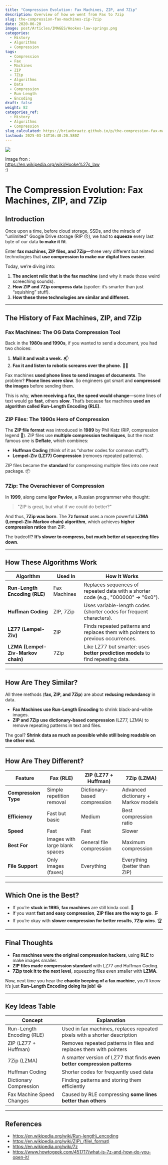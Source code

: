 ```yaml
---
title: "Compression Evolution: Fax Machines, ZIP, and 7Zip"
description: Overview of how we went from Fax to 7zip
slug: the-compression-fax-machines-zip-7zip
date: 2020-06-20
image: post/Articles/IMAGES/Hookes-law-springs.png
categories:
  - History
  - Algorithms
  - Compression
tags:
  - Compression
  - Fax
  - Machines
  - ZIP
  - 7Zip
  - Algorithms
  - Data
  - Compression
  - Run-Length
  - Encoding
draft: false
weight: 82
categories_ref:
  - History
  - Algorithms
  - Compression
slug_calculated: https://brianbraatz.github.io/p/the-compression-fax-machines-zip-7zip
lastmod: 2025-03-14T16:40:20.580Z
---
```

![](/post/Articles/IMAGES/Hookes-law-springs.png)

Image fron :\
<https://en.wikipedia.org/wiki/Hooke%27s_law>\
:)

# The Compression Evolution: Fax Machines, ZIP, and 7Zip

## Introduction

Once upon a time, before cloud storage, SSDs, and the miracle of "unlimited" Google Drive storage (RIP 😢), we had to **squeeze** every last byte of our data **to make it fit**.

Enter **fax machines, ZIP files, and 7Zip**—three very different but related technologies that **use compression to make our digital lives easier**.

Today, we’re diving into:

1. **The ancient relic that is the fax machine** (and why it made those weird screeching sounds).
2. **How ZIP and 7Zip compress data** (spoiler: it’s smarter than just “squishing” stuff).
3. **How these three technologies are similar and different.**

<!-- 
Buckle up, because this is a **compression deep dive with a side of humor!** 🎢
-->

***

## **The History of Fax Machines, ZIP, and 7Zip**

### **Fax Machines: The OG Data Compression Tool**

Back in the **1980s and 1990s**, if you wanted to send a document, you had two choices:

1. **Mail it and wait a week.** 📬
2. **Fax it and listen to robotic screams over the phone.** 🤖📞

Fax machines **used phone lines to send images of documents**. The problem? **Phone lines were slow**. So engineers got smart and **compressed the images** before sending them.

This is why, **when receiving a fax, the speed would change**—some lines of text would go **fast**, others **slow**. That’s because fax machines **used an algorithm called Run-Length Encoding (RLE)**.

### **ZIP Files: The 1990s Hero of Compression**

The **ZIP file format** was introduced in **1989** by Phil Katz (RIP, compression legend 🙏). ZIP files use **multiple compression techniques**, but the most famous one is **Deflate**, which combines:

* **Huffman Coding** (think of it as “shorter codes for common stuff”).
* **Lempel-Ziv (LZ77) Compression** (removes repeated patterns).

ZIP files became the **standard** for compressing multiple files into one neat package. 📦

### **7Zip: The Overachiever of Compression**

In **1999**, along came **Igor Pavlov**, a Russian programmer who thought:

> "ZIP is great, but what if we could do better?"

And thus, **7Zip was born**. The **7z format** uses a more powerful **LZMA (Lempel-Ziv-Markov chain) algorithm**, which achieves **higher compression ratios** than ZIP.

The tradeoff? **It’s slower to compress, but much better at squeezing files down**.

***

## **How These Algorithms Work**

| Algorithm                          | Used In      | How It Works                                                                      |
| ---------------------------------- | ------------ | --------------------------------------------------------------------------------- |
| **Run-Length Encoding (RLE)**      | Fax Machines | Replaces sequences of repeated data with a shorter code (e.g., "000000" → "6x0"). |
| **Huffman Coding**                 | ZIP, 7Zip    | Uses variable-length codes (shorter codes for frequent characters).               |
| **LZ77 (Lempel-Ziv)**              | ZIP          | Finds repeated patterns and replaces them with pointers to previous occurrences.  |
| **LZMA (Lempel-Ziv-Markov chain)** | 7Zip         | Like LZ77 but smarter: uses **better prediction models** to find repeating data.  |

***

## **How Are They Similar?**

All three methods (**fax, ZIP, and 7Zip**) are about **reducing redundancy** in data.

* **Fax Machines use Run-Length Encoding** to shrink black-and-white images.
* **ZIP and 7Zip use dictionary-based compression** (LZ77, LZMA) to remove repeating patterns in text and files.

The goal? **Shrink data as much as possible while still being readable on the other end.**

***

## **How Are They Different?**

| Feature              | Fax (RLE)                      | ZIP (LZ77 + Huffman)         | 7Zip (LZMA)                         |
| -------------------- | ------------------------------ | ---------------------------- | ----------------------------------- |
| **Compression Type** | Simple repetition removal      | Dictionary-based compression | Advanced dictionary + Markov models |
| **Efficiency**       | Fast but basic                 | Medium                       | Best compression ratio              |
| **Speed**            | Fast                           | Fast                         | Slower                              |
| **Best For**         | Images with large blank spaces | General file compression     | Maximum compression                 |
| **File Support**     | Only images (faxes)            | Everything                   | Everything (better than ZIP)        |

***

## **Which One is the Best?**

* If you’re **stuck in 1995**, **fax machines** are still kinda cool. 📠
* If you want **fast and easy compression**, **ZIP files are the way to go**. 🗜️
* If you’re okay with **slower compression for better results**, **7Zip wins**. 🏆

***

## **Final Thoughts**

* **Fax machines were the original compression hackers**, using **RLE** to make images smaller.
* **ZIP files made compression standard** with LZ77 and Huffman Coding.
* **7Zip took it to the next level**, squeezing files even smaller with **LZMA**.

Now, next time you hear the **chaotic beeping of a fax machine**, you’ll know it’s just **Run-Length Encoding doing its job!** 😂

***

## **Key Ideas Table**

| Concept                   | Explanation                                                               |
| ------------------------- | ------------------------------------------------------------------------- |
| Run-Length Encoding (RLE) | Used in fax machines, replaces repeated pixels with a shorter description |
| ZIP (LZ77 + Huffman)      | Removes repeated patterns in files and replaces them with pointers        |
| 7Zip (LZMA)               | A smarter version of LZ77 that finds **even better compression patterns** |
| Huffman Coding            | Shorter codes for frequently used data                                    |
| Dictionary Compression    | Finding patterns and storing them efficiently                             |
| Fax Machine Speed Changes | Caused by RLE compressing **some lines better than others**               |

***

## **References**

* https://en.wikipedia.org/wiki/Run-length\_encoding
* https://en.wikipedia.org/wiki/ZIP\_(file\_format)
* https://en.wikipedia.org/wiki/7z
* https://www.howtogeek.com/451717/what-is-7z-and-how-do-you-open-it/
